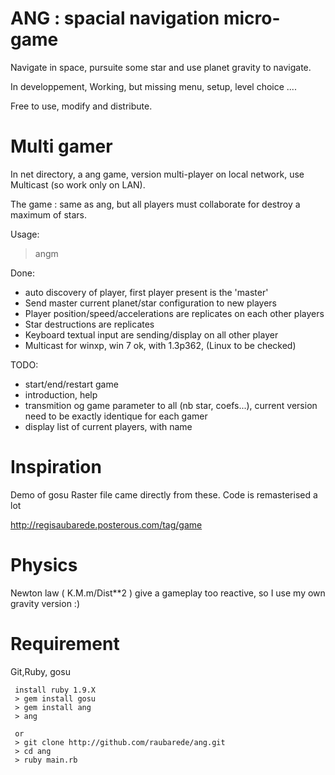 ANG : spacial navigation micro-game
==================================

Navigate in space, pursuite some star and use planet gravity to
navigate.

In developpement,
Working, but missing menu, setup, level choice ....


Free to use, modify and distribute.


Multi gamer
===========


In net directory, a ang game, version  multi-player on local network,
use Multicast (so work only on LAN).

The game : same as ang, but all players must collaborate for destroy a 
maximum of stars.

Usage:
  > angm

Done:
* auto discovery of player, first player present is the 'master'
* Send master current planet/star configuration to new players
* Player position/speed/accelerations are replicates on each other players
* Star destructions are replicates
* Keyboard textual input are sending/display on all other player
* Multicast for winxp, win 7 ok, with 1.3p362, (Linux to be checked)

TODO:
* start/end/restart game 
* introduction, help
* transmition og game parameter to all (nb star, coefs...), current version need
  to be exactly identique for each gamer
* display list of current players, with name


Inspiration
===========

Demo of gosu
Raster file came directly from these.
Code is remasterised a lot

http://regisaubarede.posterous.com/tag/game

Physics
=======
Newton law ( K.M.m/Dist**2 ) give a gameplay too reactive, so I use my own gravity version :)

Requirement
===========

Git,Ruby, gosu

```
 install ruby 1.9.X
 > gem install gosu
 > gem install ang
 > ang

 or
 > git clone http://github.com/raubarede/ang.git
 > cd ang
 > ruby main.rb
```